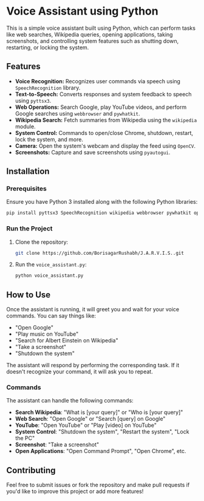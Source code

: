 # Voice Assistant using Python

This is a simple voice assistant built using Python, which can perform tasks like web searches, Wikipedia queries, opening applications, taking screenshots, and controlling system features such as shutting down, restarting, or locking the system.

## Features
- **Voice Recognition:** Recognizes user commands via speech using `SpeechRecognition` library.
- **Text-to-Speech:** Converts responses and system feedback to speech using `pyttsx3`.
- **Web Operations:** Search Google, play YouTube videos, and perform Google searches using `webbrowser` and `pywhatkit`.
- **Wikipedia Search:** Fetch summaries from Wikipedia using the `wikipedia` module.
- **System Control:** Commands to open/close Chrome, shutdown, restart, lock the system, and more.
- **Camera:** Open the system's webcam and display the feed using `OpenCV`.
- **Screenshots:** Capture and save screenshots using `pyautogui`.

## Installation

### Prerequisites
Ensure you have Python 3 installed along with the following Python libraries:

```bash
pip install pyttsx3 SpeechRecognition wikipedia webbrowser pywhatkit opencv-python pyautogui
```

### Run the Project

1. Clone the repository:
   ```bash
   git clone https://github.com/BorisagarRushabh/J.A.R.V.I.S..git
   ```

2. Run the `voice_assistant.py`:
   ```bash
   python voice_assistant.py
   ```

## How to Use

Once the assistant is running, it will greet you and wait for your voice commands. You can say things like:

- "Open Google"
- "Play music on YouTube"
- "Search for Albert Einstein on Wikipedia"
- "Take a screenshot"
- "Shutdown the system"

The assistant will respond by performing the corresponding task. If it doesn't recognize your command, it will ask you to repeat.

### Commands

The assistant can handle the following commands:

- **Search Wikipedia**: "What is [your query]" or "Who is [your query]"
- **Web Search**: "Open Google" or "Search [query] on Google"
- **YouTube**: "Open YouTube" or "Play [video] on YouTube"
- **System Control**: "Shutdown the system", "Restart the system", "Lock the PC"
- **Screenshot**: "Take a screenshot"
- **Open Applications**: "Open Command Prompt", "Open Chrome", etc.

## Contributing

Feel free to submit issues or fork the repository and make pull requests if you'd like to improve this project or add more features!

